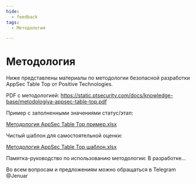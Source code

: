 ```yaml
---
hide:
  - feedback
tags:
  - Методология

---
```


# **Методология**

Ниже представлены материалы по методологии безопасной разработки AppSec Table Top от Positive Technologies. 

PDF с методологией:
https://static.ptsecurity.com/docs/knowledge-base/metodologiya-appsec-table-top.pdf

Пример с заполненными значениями статус/этап:

[Методология AppSec Table Top пример.xlsx](https://github.com/user-attachments/files/16963090/AppSec.Table.Top.xlsx)

Чистый шаблон для самостоятельной оценки:

[Методология AppSec Table Top шаблон.xlsx](https://github.com/user-attachments/files/17943244/AppSec.Table.Top.xlsx)

Памятка-руководство по использованию методологии: В разработке...

Во всем вопросам и предложениям можно обращаться в Telegram @Jenuar
